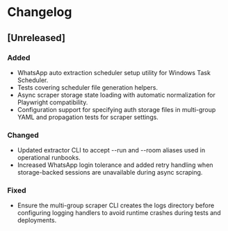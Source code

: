 # Changelog

## [Unreleased]
### Added
- WhatsApp auto extraction scheduler setup utility for Windows Task Scheduler.
- Tests covering scheduler file generation helpers.
- Async scraper storage state loading with automatic normalization for Playwright
  compatibility.
- Configuration support for specifying auth storage files in multi-group YAML and
  propagation tests for scraper settings.

### Changed
- Updated extractor CLI to accept --run and --room aliases used in operational runbooks.
- Increased WhatsApp login tolerance and added retry handling when storage-backed
  sessions are unavailable during async scraping.

### Fixed
- Ensure the multi-group scraper CLI creates the logs directory before configuring logging
  handlers to avoid runtime crashes during tests and deployments.
